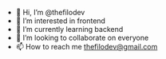 - 👋 Hi, I’m @thefilodev
- 👀 I’m interested in frontend
- 🌱 I’m currently learning backend
- 💞️ I’m looking to collaborate on everyone
- 📫 How to reach me thefilodev@gmail.com

<!---
thefilodev/thefilodev is a ✨ special ✨ repository because its `README.md` (this file) appears on your GitHub profile.
You can click the Preview link to take a look at your changes.
--->

